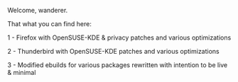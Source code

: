 Welcome, wanderer.

That what you can find here:

1 - Firefox with OpenSUSE-KDE & privacy patches and various optimizations

2 - Thunderbird with OpenSUSE-KDE patches and various optimizations

3 - Modified ebuilds for various packages rewritten with intention to be live & minimal

